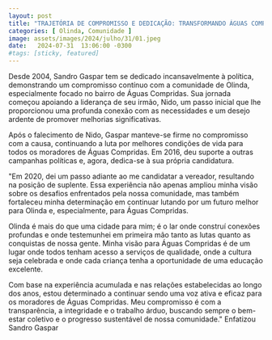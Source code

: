 ```yaml
---
layout: post
title: "TRAJETÓRIA DE COMPROMISSO E DEDICAÇÃO: TRANSFORMANDO ÁGUAS COMPRIDAS"
categories: [ Olinda, Comunidade ]
image: assets/images/2024/julho/31/01.jpeg
date:   2024-07-31  13:06:00 -0300
#tags: [sticky, featured]
---
```

Desde 2004, Sandro Gaspar tem se dedicado incansavelmente à política, demonstrando um compromisso contínuo com a comunidade de Olinda, especialmente focado no bairro de Águas Compridas. Sua jornada começou apoiando a liderança de seu irmão, Nido, um passo inicial que lhe proporcionou uma profunda conexão com as necessidades e um desejo ardente de promover melhorias significativas.

Após o falecimento de Nido, Gaspar manteve-se firme no compromisso com a causa, continuando a luta por melhores condições de vida para todos os moradores de Águas Compridas. Em 2016, deu suporte a outras campanhas políticas e, agora, dedica-se à sua própria candidatura.

"Em 2020, dei um passo adiante ao me candidatar a vereador, resultando na posição de suplente. Essa experiência não apenas ampliou minha visão sobre os desafios enfrentados pela nossa comunidade, mas também fortaleceu minha determinação em continuar lutando por um futuro melhor para Olinda e, especialmente, para Águas Compridas.

Olinda é mais do que uma cidade para mim; é o lar onde construí conexões profundas e onde testemunhei em primeira mão tanto as lutas quanto as conquistas de nossa gente. Minha visão para Águas Compridas é de um lugar onde todos tenham acesso a serviços de qualidade, onde a cultura seja celebrada e onde cada criança tenha a oportunidade de uma educação excelente.

Com base na experiência acumulada e nas relações estabelecidas ao longo dos anos, estou determinado a continuar sendo uma voz ativa e eficaz para os moradores de Águas Compridas. Meu compromisso é com a transparência, a integridade e o trabalho árduo, buscando sempre o bem-estar coletivo e o progresso sustentável de nossa comunidade." Enfatizou Sandro Gaspar
